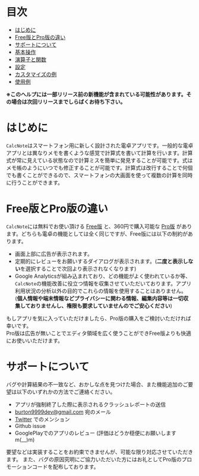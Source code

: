 # 目次
- [はじめに](#introduction)
- [Free版とPro版の違い](#version)
- [サポートについて](#support)
- [基本操作](how2use.md)  
- [演算子と関数](operator_and_function.md)  
- [設定](settings.md)  
- [カスタマイズの例](example4theme.md)  
- [使用例](http://android.ascii.jp/2016/02/29/893463)  

**※このヘルプには一部リリース前の新機能が含まれている可能性があります。その場合は次回リリースまでしらばくお待ち下さい。**

# <a name ="introduction">はじめに</a>
`CalcNote`はスマートフォン用に新しく設計された電卓アプリです。一般的な電卓アプリとは異なりメモを書くような感覚で計算式を書いて計算を行います。計算式が常に見えている状態なので計算ミスを簡単に発見することが可能です。式はメモ帳のようにいつでも修正することが可能です。計算式は改行することで何個でも書くことができるので、スマートフォンの大画面を使って複数の計算を同時に行うことができます。

# <a name ="version">Free版とPro版の違い</a>
`CalcNote`には無料でお使い頂ける [Free版](https://play.google.com/store/apps/details?id=com.burton999.notecal) と、360円で購入可能な [Pro版](https://play.google.com/store/apps/details?id=com.burton999.notecal.pro) があります。どちらも電卓の機能としては全く同じですが、Free版には以下の制約があります。

- 画面上部に広告が表示されます。
- 定期的にレビューをお願いするダイアログが表示されます。(**二度と表示しない**を選択することで次回より表示されなくなります)
- Google Analyticsが組み込まれており、どの機能がよく使われているか等、`CalcNote`の機能改善に役立つ情報を収集させていただいております。アプリ利用状況の分析以外の目的でこれらの情報を使用することはありません。(**個人情報や端末情報などプライバシーに関わる情報、編集内容等は一切収集しておりませんし、権限も要求していませんのでご安心ください**)

もしアプリを気に入っていただけましたら、Pro版の購入をご検討いただければ幸いです。  
Pro版は広告が無いことでエディタ領域を広く使うことができFree版よりも快適にお使いいただけます。

# <a name ="support">サポートについて</a>
バグや計算結果の不一致など、おかしな点を見つけた場合、また機能追加のご要望は以下のいずれかの方法でご連絡ください。

- アプリが強制終了した際に表示されるクラッシュレポートの送信
- burton9999dev@gmail.com 宛のメール
- [Twitter](https://twitter.com/#!/ComicCafeApp) でのメンション
- Github issue
- GooglePlayでのアプリのレビュー (評価はどうか穏便にお願いしますm(__)m)

要望などは実装することをお約束できませんが、可能な限り対応させていただきます。
また、バグの原因究明にご協力いただいた方にはお礼としてPro版のプロモーションコードを配布しております。

